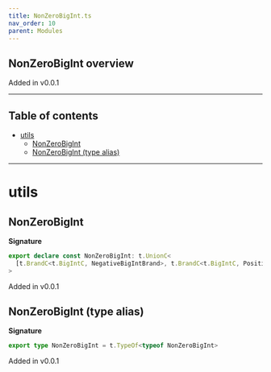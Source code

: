 ```yaml
---
title: NonZeroBigInt.ts
nav_order: 10
parent: Modules
---
```


## NonZeroBigInt overview

Added in v0.0.1

---

<h2 class="text-delta">Table of contents</h2>

- [utils](#utils)
  - [NonZeroBigInt](#nonzerobigint)
  - [NonZeroBigInt (type alias)](#nonzerobigint-type-alias)

---

# utils

## NonZeroBigInt

**Signature**

```ts
export declare const NonZeroBigInt: t.UnionC<
  [t.BrandC<t.BigIntC, NegativeBigIntBrand>, t.BrandC<t.BigIntC, PositiveBigIntBrand>]
>
```

Added in v0.0.1

## NonZeroBigInt (type alias)

**Signature**

```ts
export type NonZeroBigInt = t.TypeOf<typeof NonZeroBigInt>
```

Added in v0.0.1
